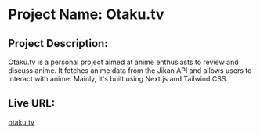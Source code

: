 # Project Name: Otaku.tv

## Project Description:
Otaku.tv is a personal project aimed at anime enthusiasts to review and discuss anime. It fetches anime data from the Jikan API and allows users to interact with anime. Mainly, it's built using Next.js and Tailwind CSS.

## Live URL:
[otaku.tv](https://otaku-tv.vercel.app/)
